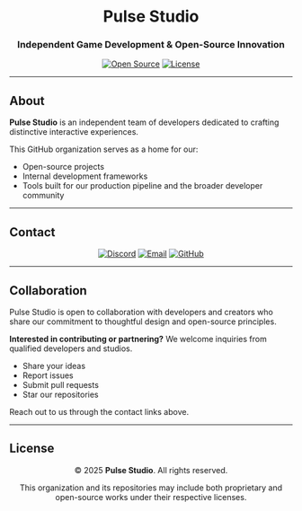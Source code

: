 <div align="center">

# Pulse Studio

### Independent Game Development & Open-Source Innovation

[![Open Source](https://img.shields.io/badge/Open-Source-blue.svg)](https://github.com/PulseStudio)
[![License](https://img.shields.io/badge/License-Various-lightgrey.svg)](https://github.com/PulseStudio)

---

</div>

## About

**Pulse Studio** is an independent team of developers dedicated to crafting distinctive interactive experiences.

This GitHub organization serves as a home for our:
- Open-source projects
- Internal development frameworks
- Tools built for our production pipeline and the broader developer community

---

## Contact

<div align="center">

[![Discord](https://img.shields.io/badge/Discord-5865F2?style=for-the-badge&logo=discord&logoColor=white)](https://discord.com/users/your_discord)
[![Email](https://img.shields.io/badge/Email-D14836?style=for-the-badge&logo=gmail&logoColor=white)](mailto:your.email@example.com)
[![GitHub](https://img.shields.io/badge/GitHub-181717?style=for-the-badge&logo=github&logoColor=white)](https://github.com/PulseStudio)

</div>

---

## Collaboration

Pulse Studio is open to collaboration with developers and creators who share our commitment to thoughtful design and open-source principles.

**Interested in contributing or partnering?** We welcome inquiries from qualified developers and studios.

- Share your ideas
- Report issues
- Submit pull requests
- Star our repositories

Reach out to us through the contact links above.

---

## License

<div align="center">

© 2025 **Pulse Studio**. All rights reserved.

This organization and its repositories may include both proprietary and open-source works under their respective licenses.

</div>
